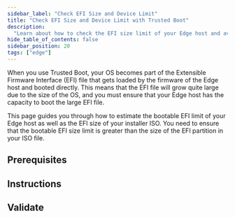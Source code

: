 ```yaml
---
sidebar_label: "Check EFI Size and Device Limit"
title: "Check EFI Size and Device Limit with Trusted Boot"
description:
  "Learn about how to check the EFI size limit of your Edge host and avoid creating an EFI that is too large to boot."
hide_table_of_contents: false
sidebar_position: 20
tags: ["edge"]
---
```


When you use Trusted Boot, your OS becomes part of the Extensible Firmware Interface (EFI) file that gets loaded by the
firmware of the Edge host and booted directly. This means that the EFI file will grow quite large due to the size of the
OS, and you must ensure that your Edge host has the capacity to boot the large EFI file.

This page guides you through how to estimate the bootable EFI limit of your Edge host as well as the EFI size of your
installer ISO. You need to ensure that the bootable EFI size limit is greater than the size of the EFI partition in your
ISO file.

## Prerequisites

## Instructions

## Validate

